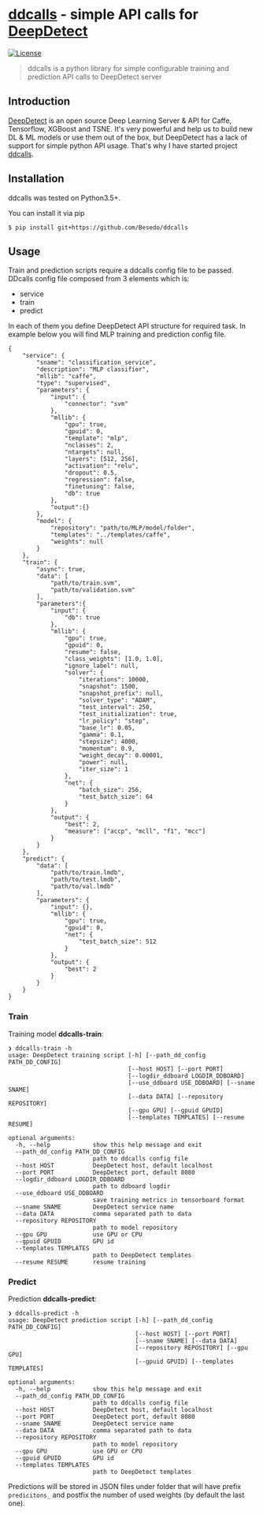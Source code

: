 # [ddcalls](https://github.com/EBazarov/ddcalls) - simple API calls for [DeepDetect](https://github.com/beniz/deepdetect)
[![License](https://img.shields.io/badge/License-Apache%202.0-blue.svg)](https://opensource.org/licenses/Apache-2.0)
> ddcalls is a python library for simple configurable training and prediction API calls to DeepDetect server
## Introduction
[DeepDetect](https://github.com/beniz/deepdetect) is an open source Deep Learning Server & API for Caffe, Tensorflow, XGBoost and TSNE. It's very powerful and help us to build new DL & ML models or use them out of the box, but DeepDetect has a lack of support for simple python API usage. That's why I have started project [ddcalls](https://github.com/EBazarov/ddcalls).  

## Installation

ddcalls was tested on Python3.5+.

You can install it via pip
```
$ pip install git+https://github.com/Besedo/ddcalls
```

## Usage

Train and prediction scripts require a ddcalls config file to be passed.
DDcalls config file composed from 3 elements which is:
- service
- train
- predict

In each of them you define DeepDetect API structure for required task. 
In example below you will find MLP training and prediction config file.
```
{
	"service": {
		"sname": "classification_service",
		"description": "MLP classifier",
		"mllib": "caffe",
		"type": "supervised",
		"parameters": {
			"input": {
				"connector": "svm"
			},
			"mllib": {
				"gpu": true,
				"gpuid": 0,
				"template": "mlp",
				"nclasses": 2,
				"ntargets": null,
				"layers": [512, 256],
				"activation": "relu",
				"dropout": 0.5,
				"regression": false,
				"finetuning": false,
				"db": true
			},
			"output":{}
		},
		"model": {
			"repository": "path/to/MLP/model/folder",
			"templates": "../templates/caffe",
			"weights": null
		}
	},
	"train": {
		"async": true,
		"data": [
			"path/to/train.svm",
			"path/to/validation.svm"
		],
		"parameters":{
			"input": {
				"db": true
			},
			"mllib": {
				"gpu": true,
				"gpuid": 0,
				"resume": false,
				"class_weights": [1.0, 1.0],
				"ignore_label": null,
				"solver": {
					"iterations": 10000,
					"snapshot": 1500,
					"snapshot_prefix": null,
					"solver_type": "ADAM",
					"test_interval": 250,
					"test_initialization": true,
					"lr_policy": "step",
					"base_lr": 0.05,
					"gamma": 0.1,
					"stepsize": 4000,
					"momentum": 0.9,
					"weight_decay": 0.00001,
					"power": null,
					"iter_size": 1
				},
				"net": {
					"batch_size": 256,
					"test_batch_size": 64
				}
			},
			"output": {
				"best": 2,
				"measure": ["accp", "mcll", "f1", "mcc"]
			}
		}
	},
	"predict": {
		"data": [
			"path/to/train.lmdb",
			"path/to/test.lmdb",
			"path/to/val.lmdb"
		],
		"parameters": {
			"input": {},
			"mllib": {
				"gpu": true,
				"gpuid": 0,
				"net": {
					"test_batch_size": 512
				}
			},
			"output": {
				"best": 2
			}
		}
	}
}
```

### Train

Training model **ddcalls-train**:
```
❯ ddcalls-train -h
usage: DeepDetect training script [-h] [--path_dd_config PATH_DD_CONFIG]
                                  [--host HOST] [--port PORT]
                                  [--logdir_ddboard LOGDIR_DDBOARD]
                                  [--use_ddboard USE_DDBOARD] [--sname SNAME]
                                  [--data DATA] [--repository REPOSITORY]
                                  [--gpu GPU] [--gpuid GPUID]
                                  [--templates TEMPLATES] [--resume RESUME]

optional arguments:
  -h, --help            show this help message and exit
  --path_dd_config PATH_DD_CONFIG
                        path to ddcalls config file
  --host HOST           DeepDetect host, default localhost
  --port PORT           DeepDetect port, default 8080
  --logdir_ddboard LOGDIR_DDBOARD
                        path to ddboard logdir
  --use_ddboard USE_DDBOARD
                        save training metrics in tensorboard format
  --sname SNAME         DeepDetect service name
  --data DATA           comma separated path to data
  --repository REPOSITORY
                        path to model repository
  --gpu GPU             use GPU or CPU
  --gpuid GPUID         GPU id
  --templates TEMPLATES
                        path to DeepDetect templates
  --resume RESUME       resume training
```

### Predict

Prediction **ddcalls-predict**:
```
❯ ddcalls-predict -h
usage: DeepDetect prediction script [-h] [--path_dd_config PATH_DD_CONFIG]
                                    [--host HOST] [--port PORT]
                                    [--sname SNAME] [--data DATA]
                                    [--repository REPOSITORY] [--gpu GPU]
                                    [--gpuid GPUID] [--templates TEMPLATES]

optional arguments:
  -h, --help            show this help message and exit
  --path_dd_config PATH_DD_CONFIG
                        path to ddcalls config file
  --host HOST           DeepDetect host, default localhost
  --port PORT           DeepDetect port, default 8080
  --sname SNAME         DeepDetect service name
  --data DATA           comma separated path to data
  --repository REPOSITORY
                        path to model repository
  --gpu GPU             use GPU or CPU
  --gpuid GPUID         GPU id
  --templates TEMPLATES
                        path to DeepDetect templates
```

Predictions will be stored in JSON files under folder that will have prefix `predicitons_` and postfix the number of used weights (by default the last one).
